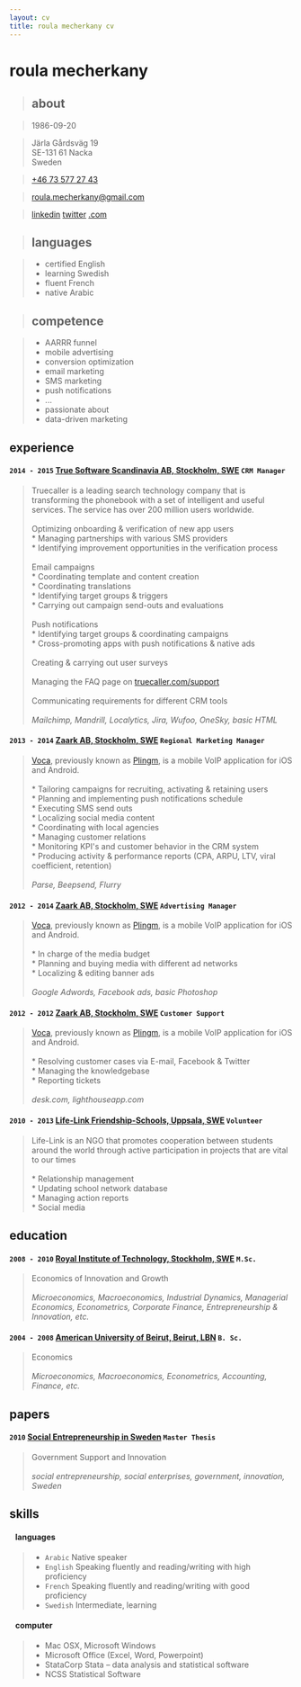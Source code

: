 ```yaml
---
layout: cv
title: roula mecherkany cv
---
```

<!--<div id="timeline-wrapper">
<div id="timeline" class="modal hide fade" tabindex="-1" role="dialog">
  <div class="modal-body">
    <iframe src='http://cdn.knightlab.com/libs/timeline/latest/embed/index.html?source=0AgnBrIpF5CiOdFBzMnNGMV9qX2tlQjFMVlJEN1M2cFE&font=Rancho-Gudea&maptype=HYBRID&lang=en&start_at_end=true&hash_bookmark=true&gmap_key=AIzaSyDF7hA7nubc497Nus0XUQtbHE79IfFSVmE&height=650' width='100%' height='650' frameborder='0'></iframe>
  </div>
</div>

<center><a href="#timeline" role="button" class="btn" data-toggle="modal">click for an interactive timeline of</a></center>
</div>-->

# **roula** mecherkany



> ## about

> 1986-09-20

> Järla Gårdsväg 19<br>
> SE-131 61 Nacka<br>
> Sweden

> <a href="tel:+46 73 577 27 43">+46 73 577 27 43</a>

> roula.mecherkany@gmail.com

> [linkedin](http://se.linkedin.com/in/andreineculau)
> [twitter](https://twitter.com/rou1a)
> [.com](http://roula.mecherkany.com)



> ## languages

> * <span class="more" title="TOEFL iBT">certified</span> English
> * learning Swedish
> * fluent French
> * native Arabic


> ## competence

> * AARRR  funnel
> * mobile advertising
> * conversion optimization
> * email marketing
> * SMS marketing
> * push notifications
> * ...
> * passionate about
> * data-driven marketing

<div class="page-break"></div>



## experience

#### `2014 - 2015` **[True Software Scandinavia AB, Stockholm, <accronym title="Sweden">SWE</accronym>](https://www.truecaller.com)** `CRM Manager`
> Truecaller is a leading search technology company that is transforming the phonebook with a set of intelligent and useful services. The service has over 200 million users worldwide.  
>   
> Optimizing onboarding & verification of new app users  
> \* Managing partnerships with various SMS providers  
> \* Identifying improvement opportunities in the verification process  
>   
> Email campaigns  
> \* Coordinating template and content creation  
> \* Coordinating translations  
> \* Identifying target groups & triggers  
> \* Carrying out campaign send-outs and evaluations  
>   
> Push notifications  
> \* Identifying target groups & coordinating campaigns  
> \* Cross-promoting apps with push notifications & native ads  
>   
> Creating & carrying out user surveys  
>   
> Managing the FAQ page on [truecaller.com/support](https://www.truecaller.com/support)  
>   
> Communicating requirements for different CRM tools  
>   
> *Mailchimp, Mandrill, Localytics, Jira, Wufoo, OneSky, basic HTML*

#### `2013 - 2014` **[Zaark AB, Stockholm, <accronym title="Sweden">SWE</accronym>](http://www.zaark.com)** `Regional Marketing Manager`
> [Voca](http://www.getvoca.com), previously known as [Plingm](http://www.plingm.com/), is a mobile VoIP application for iOS and Android.  
>   
> \* Tailoring campaigns for recruiting, activating & retaining users  
> \* Planning and implementing push notifications schedule  
> \* Executing SMS send outs  
> \* Localizing social media content  
> \* Coordinating with local agencies  
> \* Managing customer relations  
> \* Monitoring KPI's and customer behavior in the CRM system  
> \* Producing activity & performance reports (CPA, ARPU, LTV, viral coefficient, retention)  
>   
> *Parse, Beepsend, Flurry*

#### `2012 - 2014` **[Zaark AB, Stockholm, <accronym title="Sweden">SWE</accronym>](http://www.zaark.com)** `Advertising Manager`
> [Voca](http://www.getvoca.com), previously known as [Plingm](http://www.plingm.com/), is a mobile VoIP application for iOS and Android.  
>   
> \* In charge of the media budget  
> \* Planning and buying media with different ad networks  
> \* Localizing & editing banner ads  
>   
> *Google Adwords, Facebook ads, basic Photoshop*

#### `2012 - 2012` **[Zaark AB, Stockholm, <accronym title="Sweden">SWE</accronym>](http://www.zaark.com)** `Customer Support`
> [Voca](http://www.getvoca.com), previously known as [Plingm](http://www.plingm.com/), is a mobile VoIP application for iOS and Android.  
>   
> \* Resolving customer cases via E-mail, Facebook & Twitter  
> \* Managing the knowledgebase  
> \* Reporting tickets  
>   
> *desk.com, lighthouseapp.com*

#### `2010 - 2013` **[Life-Link Friendship-Schools, Uppsala, <accronym title="Sweden">SWE</accronym>](http://www.life-link.org)** `Volunteer`
> Life-Link is an NGO that promotes cooperation between students around the world through active participation in projects that are vital to our times  
>   
> \* Relationship management  
> \* Updating school network database  
> \* Managing action reports  
> \* Social media



## education

#### `2008 - 2010` **[Royal Institute of Technology, Stockholm, <accronym title="Sweden">SWE</accronym>](http://www.kth.se/en)** `M.Sc.`
> Economics of Innovation and Growth  
>   
> *Microeconomics, Macroeconomics, Industrial Dynamics, Managerial Economics, Econometrics, Corporate Finance, Entrepreneurship & Innovation, etc.*

#### `2004 - 2008` **[American University of Beirut, Beirut, <accronym title="Lebanon">LBN</accronym>](http://aud.edu.lb)** `B. Sc.`
> Economics  
>   
> *Microeconomics, Macroeconomics, Econometrics, Accounting, Finance, etc.*

<div class="page-break"></div>



## papers

#### `2010` **[Social Entrepreneurship in Sweden](papers/master_thesis.pdf)** `Master Thesis`
> Government Support and Innovation  
>   
> *social entrepreneurship, social enterprises, government, innovation, Sweden*



## skills

#### ` ` **languages** ` `
> * `Arabic` Native speaker
> * `English` Speaking fluently and reading/writing with high proficiency
> * `French` Speaking fluently and reading/writing with good proficiency
> * `Swedish` Intermediate, learning

#### ` ` **computer** ` `
> * Mac OSX, Microsoft Windows
> * Microsoft Office (Excel, Word, Powerpoint)
> * StataCorp Stata – data analysis and statistical software
> * NCSS Statistical Software
